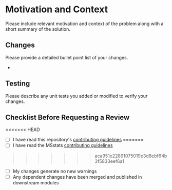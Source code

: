 # Motivation and Context

Please include relevant motivation and context of the problem along with a short summary of the solution.

## Changes

Please provide a detailed bullet point list of your changes.

- 

## Testing

Please describe any unit tests you added or modified to verify your changes.

## Checklist Before Requesting a Review
<<<<<<< HEAD
- [ ] I have read this repository's [contributing guidelines](https://github.com/Vitek-Lab/MSstatsConvert/blob/master/.github/CONTRIBUTING.md)
=======
- [ ] I have read the MSstats [contributing guidelines](https://github.com/Vitek-Lab/MSstatsConvert/blob/master/.github/CONTRIBUTING.md)
>>>>>>> aca951e22891075019e3d8ebf64b3f5833eef6a1
- [ ] My changes generate no new warnings
- [ ] Any dependent changes have been merged and published in downstream modules
